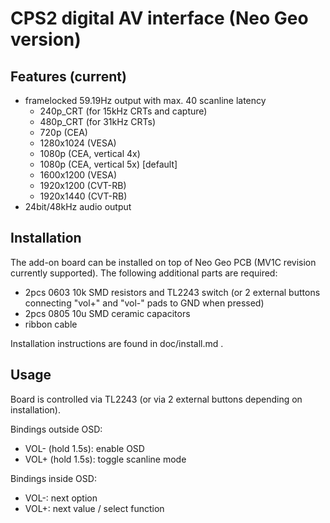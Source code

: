 CPS2 digital AV interface (Neo Geo version)
==============

Features (current)
--------------------------
* framelocked 59.19Hz output with max. 40 scanline latency
  * 240p_CRT (for 15kHz CRTs and capture)
  * 480p_CRT (for 31kHz CRTs)
  * 720p (CEA)
  * 1280x1024 (VESA)
  * 1080p (CEA, vertical 4x)
  * 1080p (CEA, vertical 5x) [default]
  * 1600x1200 (VESA)
  * 1920x1200 (CVT-RB)
  * 1920x1440 (CVT-RB)
* 24bit/48kHz audio output

Installation
--------------------------
The add-on board can be installed on top of Neo Geo PCB (MV1C revision currently supported). The following additional parts are required:

* 2pcs 0603 10k SMD resistors and TL2243 switch (or 2 external buttons connecting "vol+" and "vol-" pads to GND when pressed)
* 2pcs 0805 10u SMD ceramic capacitors
* ribbon cable

Installation instructions are found in doc/install.md .

Usage
--------------------------
Board is controlled via TL2243 (or via 2 external buttons depending on installation).

Bindings outside OSD:
* VOL- (hold 1.5s): enable OSD
* VOL+ (hold 1.5s): toggle scanline mode

Bindings inside OSD:
* VOL-: next option
* VOL+: next value / select function

